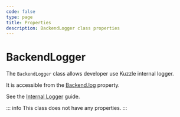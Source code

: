 ```yaml
---
code: false
type: page
title: Properties
description: BackendLogger class properties
---
```


# BackendLogger

The `BackendLogger` class allows developer use Kuzzle internal logger.  

It is accessible from the [Backend.log](/core/2/framework/classes/backend/properties#log) property.

See the [Internal Logger](/core/2/guides/advanced/10-internal-logger) guide.

::: info
This class does not have any properties.
:::
